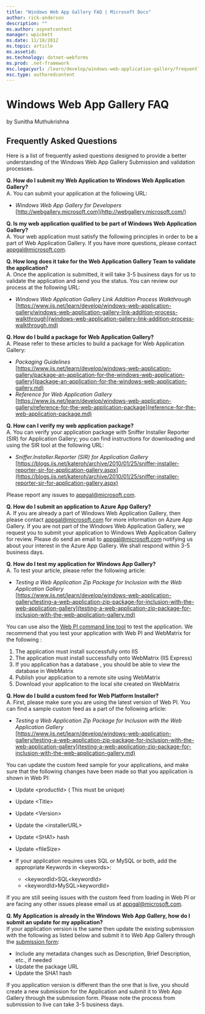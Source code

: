 ```yaml
---
title: "Windows Web App Gallery FAQ | Microsoft Docs"
author: rick-anderson
description: ""
ms.author: aspnetcontent
manager: wpickett
ms.date: 11/18/2012
ms.topic: article
ms.assetid: 
ms.technology: dotnet-webforms
ms.prod: .net-framework
msc.legacyurl: /learn/develop/windows-web-application-gallery/frequently-asked-questions
msc.type: authoredcontent
---
```

Windows Web App Gallery FAQ
====================
by Sunitha Muthukrishna

## Frequently Asked Questions

Here is a list of frequently asked questions designed to provide a better understanding of the Windows Web App Gallery Submission and validation processes.

**Q. How do I submit my Web Application to Windows Web Application Gallery?**   
 A. You can submit your application at the following URL:

- *Windows Web App Gallery for Developers*  
    [http://webgallery.microsoft.com](http://webgallery.microsoft.com/)

**Q. Is my web application qualified to be part of Windows Web Application Gallery?**  
 A. Your web application must satisfy the following principles in order to be a part of Web Application Gallery. If you have more questions, please contact [appgal@microsoft.com](mailto:appgal@microsoft.com).

**Q. How long does it take for the Web Application Gallery Team to validate the application?**  
 A. Once the application is submitted, it will take 3-5 business days for us to validate the application and send you the status. You can review our process at the following URL:

- *Windows Web Application Gallery Link Addition Process Walkthrough*  
    [https://www.iis.net/learn/develop/windows-web-application-gallery/windows-web-application-gallery-link-addition-process-walkthrough](windows-web-application-gallery-link-addition-process-walkthrough.md)

**Q. How do I build a package for Web Application Gallery?**  
 A. Please refer to these articles to build a package for Web Application Gallery:

- *Packaging Guidelines*  
    [https://www.iis.net/learn/develop/windows-web-application-gallery/package-an-application-for-the-windows-web-application-gallery](package-an-application-for-the-windows-web-application-gallery.md)
- *Reference for Web Application Gallery*  
    [https://www.iis.net/learn/develop/windows-web-application-gallery/reference-for-the-web-application-package](reference-for-the-web-application-package.md)

**Q. How can I verify my web application package?**  
 A. You can verify your application package with Sniffer Installer Reporter (SIR) for Application Gallery; you can find instructions for downloading and using the SIR tool at the following URL:

- *Sniffer.Installer.Reporter (SIR) for Application Gallery*  
    [https://blogs.iis.net/kateroh/archive/2010/01/25/sniffer-installer-reporter-sir-for-application-gallery.aspx](https://blogs.iis.net/kateroh/archive/2010/01/25/sniffer-installer-reporter-sir-for-application-gallery.aspx)

Please report any issues to [appgal@microsoft.com](mailto:appgal@microsoft.com).

**Q. How do I submit an application to Azure App Gallery?**  
 A. If you are already a part of Windows Web Application Gallery, then please contact [appgal@microsoft.com](mailto:appgal@microsoft.com) for more information on Azure App Gallery. If you are not part of the Windows Web Application Gallery, we request you to submit your application to Windows Web Application Gallery for review. Please do send an email to [appgal@microsoft.com](mailto:appgal@microsoft.com) notifying us about your interest in the Azure App Gallery. We shall respond within 3-5 business days.

**Q. How do I test my application for Windows App Gallery?**  
 A. To test your article, please refer the following article:

- *Testing a Web Application Zip Package for Inclusion with the Web Application Gallery*  
    [https://www.iis.net/learn/develop/windows-web-application-gallery/testing-a-web-application-zip-package-for-inclusion-with-the-web-application-gallery](testing-a-web-application-zip-package-for-inclusion-with-the-web-application-gallery.md)

You can use also the [Web PI command line tool](https://blogs.iis.net/satishl/archive/2011/01/26/webpi-command-line.aspx) to test the application. We recommend that you test your application with Web PI and WebMatrix for the following :

1. The application must install successfully onto IIS
2. The application must install successfully onto WebMatrix (IIS Express)
3. If you application has a database , you should be able to view the database in WebMatrix
4. Publish your application to a remote site using WebMatrix
5. Download your application to the local site created on WebMatrix

**Q. How do I build a custom feed for Web Platform Installer?**  
 A. First, please make sure you are using the latest version of Web PI. You can find a sample custom feed as a part of the following article:

- *Testing a Web Application Zip Package for Inclusion with the Web Application Gallery*  
    [https://www.iis.net/learn/develop/windows-web-application-gallery/testing-a-web-application-zip-package-for-inclusion-with-the-web-application-gallery](testing-a-web-application-zip-package-for-inclusion-with-the-web-application-gallery.md)

You can update the custom feed sample for your applications, and make sure that the following changes have been made so that you application is shown in Web PI:

- Update &lt;productId&gt; ( This must be unique)
- Update &lt;Title&gt;
- Update &lt;Version&gt;
- Update the &lt;installerURL&gt;
- Update &lt;SHA1&gt; hash
- Update &lt;fileSize&gt;
- If your application requires uses SQL or MySQL or both, add the appropriate Keywords in &lt;keywords&gt;:

    - &lt;keywordId&gt;SQL&lt;keywordId&gt;
    - &lt;keywordId&gt;MySQL&gt;keywordId&gt;

If you are still seeing issues with the custom feed from loading in Web PI or are facing any other issues please email us at [appgal@microsoft.com](mailto:appgal@microsoft.com).

**Q. My Application is already in the Windows Web App Gallery, how do I submit an update for my application?**  
 If your application version is the same then update the existing submission with the following as listed below and submit it to Web App Gallery through the [submission form](https://www.microsoft.com/web/gallery/submit.aspx):

- Include any metadata changes such as Description, Brief Description, etc., if needed
- Update the package URL
- Update the SHA1 hash

If you application version is different than the one that is live, you should create a new submission for the Application and submit it to Web App Gallery through the submission form. Please note the process from submission to live can take 3-5 business days.